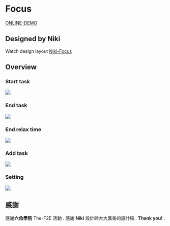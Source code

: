 # Focus 
[ONLINE-DEMO](https://nono1526.github.io/focus/#)
## Designed by Niki
Watch design layout [Niki-Focus](https://www.behance.net/gallery/82876997/Focus-pomodoro)
## Overview
### Start task
![](https://i.imgur.com/Y5Hs5tq.gif)
### End task
![](https://i.imgur.com/ER8y91B.gif)
### End relax time
![](https://i.imgur.com/0yKNk57.gif)
### Add task
![](https://i.imgur.com/q6z911P.gif)
### Setting
![](https://i.imgur.com/HDa5n2y.gif)
## 感謝
感謝**六角學院** The-F2E 活動 . 
感謝 **Niki** 設計師大大厲害的設計稿 . 
**Thank you!** . 
